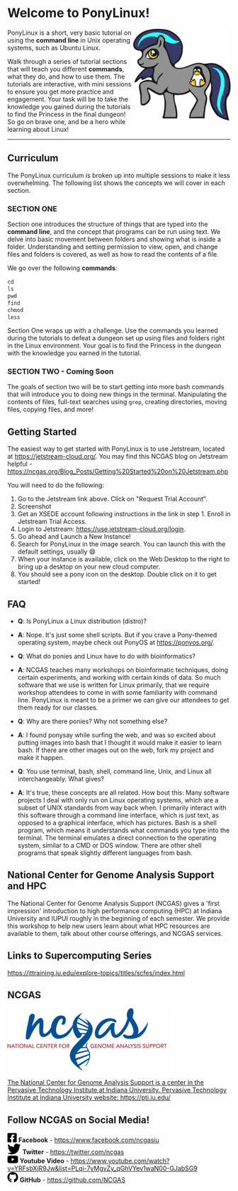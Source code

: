 # Welcome to PonyLinux! #
<img align="right" width="220" src="/Images/ponyicon.png" alt="Logo for PonyLinux, which is a blue pony with a streak through the mane">

PonyLinux is a short, very basic tutorial on using the **command line** in Unix operating systems, such as Ubuntu Linux.


Walk through a series of tutorial sections that will teach you different **commands**, what they do, and how to use them. The tutorials are interactive, with mini sessions to ensure you get more practice and engagement. Your task will be to take the knowledge you gained during the tutorials to find the Princess in the final dungeon! So go on brave one, and be a hero while learning about Linux!

---
## Curriculum ##

The PonyLinux curriculum is broken up into multiple sessions to make it less overwhelming. The following list shows the concepts we will cover in each section.

### SECTION ONE ###

Section one introduces the structure of things that are typed into the **command line**, and the concept that programs can be run using text. We delve into basic movement between folders and showing what is inside a folder. Understanding and setting permission to view, open, and change files and folders is covered, as well as how to read the contents of a file.

We go over the following **commands**:

```
cd
ls
pwd
find
chmod
less
```

Section One wraps up with a challenge. Use the commands you learned during the tutorials to defeat a dungeon set up using files and folders right in the Linux environment. Your goal is to find the Princess in the dungeon with the knowledge you earned in the tutorial.

### SECTION TWO - Coming Soon ###
The goals of section two will be to start getting into more bash commands that will introduce you to doing new things in the terminal. Manipulating the contents of files, full-text searches using ```grep```, creating directories, moving files, copying files, and more!

## Getting Started ##
The easiest way to get started with PonyLinux is to use Jetstream, located at https://jetstream-cloud.org/. You may find this NCGAS blog on Jetstream helpful - https://ncgas.org/Blog_Posts/Getting%20Started%20on%20Jetstream.php

You will need to do the following:
1. Go to the Jetstream link above. Click on "Request Trial Account".
  1. Screenshot
1. Get an XSEDE account following instructions in the link in step 1. Enroll in Jetstream Trial Access.
1. Login to Jetstream: https://use.jetstream-cloud.org/login.
1. Go ahead and Launch a New Instance!
1. Search for PonyLinux in the image search. You can launch this with the default settings, usually :smile:
1. When your instance is available, click on the Web Desktop to the right to bring up a desktop on your new cloud computer.
1. You should see a pony icon on the desktop. Double click on it to get started!
## FAQ ##
* **Q**: Is PonyLinux a Linux distribution (distro)?
* **A**: Nope. It's just some shell scripts. But if you crave a Pony-themed operating system, maybe check out PonyOS at https://ponyos.org/.

* **Q**: What do ponies and Linux have to do with bioinformatics?
* **A**: NCGAS teaches many workshops on bioinformatic techniques, doing certain experiments, and working with certain kinds of data. So much software that we use is written for Linux primarily, that we require workshop attendees to come in with some familiarity with command line. PonyLinux is meant to be a primer we can give our attendees to get them ready for our classes.

* **Q**: Why are there ponies? Why not something else?
* **A**: I found ponysay while surfing the web, and was so excited about putting images into bash that I thought it would make it easier to learn bash. If there are other images out on the web, fork my project and make it happen.

* **Q**: You use terminal, bash, shell, command line, Unix, and Linux all interchangeably. What gives?
* **A**: It's true, these concepts are all related. How bout this: Many software projects I deal with only run on Linux operating systems, which are a subset of UNIX standards from way back when. I primarily interact with this software through a command line interface, which is just text, as opposed to a graphical interface, which has pictures. Bash is a shell program, which means it understands what commands you type into the terminal. The terminal emulates a direct connection to the operating system, similar to a CMD or DOS window. There are other shell programs that speak slightly different languages from bash.

## National Center for Genome Analysis Support and HPC ##
The National Center for Genome Analysis Support (NCGAS) gives a 'first impression' introduction to high performance computing (HPC) at Indiana University and IUPUI roughly in the beginning of each semester. We provide this workshop to help new users learn about what HPC resources are available to them, talk about other course offerings, and NCGAS services.

## Links to Supercomputing Series ##
https://ittraining.iu.edu/explore-topics/titles/scfes/index.html

 ## NCGAS ##
 <a href="https://ncgas.org/"><img src="/Images/ncgas.png" />
 
 The National Center for Genome Analysis Support is a center in the Pervasive Technology Institute at Indiana University.
 Pervasive Technology Institute at Indiana University website: https://pti.iu.edu/
 
 ## Follow NCGAS on Social Media! ##
![pony photo](/Images/facebook-square-brands.png) <b>Facebook</b> - https://www.facebook.com/ncgasiu <br />
![pony photo](/Images/twitter-brands.png) <b>Twitter</b> - https://twitter.com/ncgas <br />
![pony photo](/Images/youtube-brands.png) <b>Youtube Video</b> - https://www.youtube.com/watch?v=YRFsbXjR9Jw&list=PLqi-7yMgvZy_qGhVYev1waN00-GJabSG9 <br />
![pony photo](/Images/github-brands.png) <b>GitHub</b> - https://github.com/NCGAS
 



